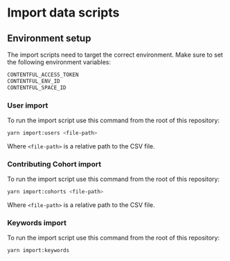 # Import data scripts

## Environment setup

The import scripts need to target the correct environment. Make sure to set the following environment variables:

```sh
CONTENTFUL_ACCESS_TOKEN
CONTENTFUL_ENV_ID
CONTENTFUL_SPACE_ID
```

### User import

To run the import script use this command from the root of this repository:

```bash
yarn import:users <file-path>
```

Where `<file-path>` is a relative path to the CSV file.

### Contributing Cohort import

To run the import script use this command from the root of this repository:

```bash
yarn import:cohorts <file-path>
```

Where `<file-path>` is a relative path to the CSV file.

### Keywords import

To run the import script use this command from the root of this repository:

```bash
yarn import:keywords
```
